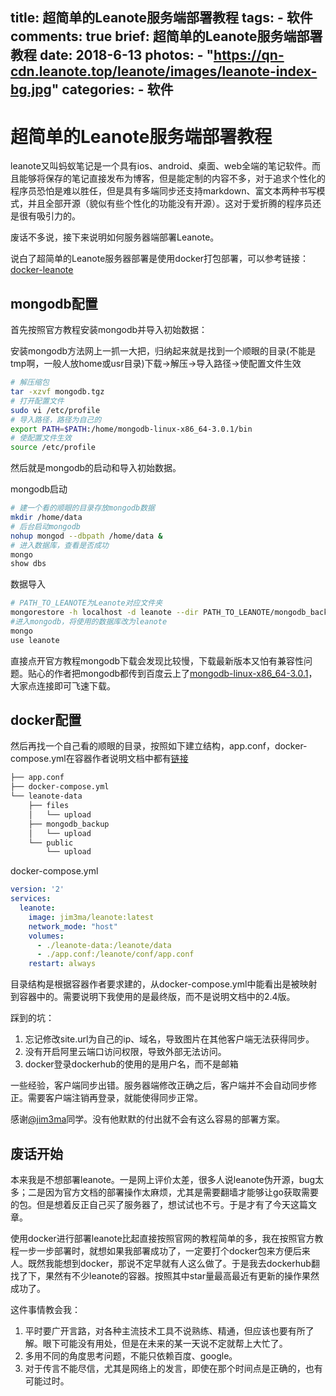 title: 超简单的Leanote服务端部署教程
tags:
    - 软件
comments: true
brief: 超简单的Leanote服务端部署教程
date: 2018-6-13
photos:
    - "https://qn-cdn.leanote.top/leanote/images/leanote-index-bg.jpg"
categories:
    - 软件
---
# 超简单的Leanote服务端部署教程

<!-- more -->

leanote又叫蚂蚁笔记是一个具有ios、android、桌面、web全端的笔记软件。而且能够将保存的笔记直接发布为博客，但是能定制的内容不多，对于追求个性化的程序员恐怕是难以胜任，但是具有多端同步还支持markdown、富文本两种书写模式，并且全部开源（貌似有些个性化的功能没有开源）。这对于爱折腾的程序员还是很有吸引力的。

废话不多说，接下来说明如何服务器端部署Leanote。

说白了超简单的Leanote服务器部署是使用docker打包部署，可以参考链接：[docker-leanote](https://github.com/jim3ma/docker-leanote)

## mongodb配置
首先按照官方教程安装mongodb并导入初始数据：

安装mongodb方法网上一抓一大把，归纳起来就是找到一个顺眼的目录(不能是tmp啊，一般人放home或usr目录)下载->解压->导入路径->使配置文件生效

```bash
# 解压缩包
tar -xzvf mongodb.tgz
# 打开配置文件
sudo vi /etc/profile
# 导入路径，路径为自己的
export PATH=$PATH:/home/mongodb-linux-x86_64-3.0.1/bin
# 使配置文件生效
source /etc/profile
```

然后就是mongodb的启动和导入初始数据。

mongodb启动
```bash
# 建一个看的顺眼的目录存放mongodb数据
mkdir /home/data
# 后台启动mongodb
nohup mongod --dbpath /home/data &
# 进入数据库，查看是否成功
mongo
show dbs
```

数据导入
```bash
# PATH_TO_LEANOTE为Leanote对应文件夹
mongorestore -h localhost -d leanote --dir PATH_TO_LEANOTE/mongodb_backup/leanote_install_data/
#进入mongodb，将使用的数据库改为leanote
mongo
use leanote
```

直接点开官方教程mongodb下载会发现比较慢，下载最新版本又怕有兼容性问题。贴心的作者把mongodb都传到百度云上了[mongodb-linux-x86_64-3.0.1](https://pan.baidu.com/s/1lwZXKo2T3K2n6iCtfduktg?errno=0&errmsg=Auth%20Login%20Sucess&&bduss=&ssnerror=0&traceid=)，大家点连接即可飞速下载。

## docker配置
然后再找一个自己看的顺眼的目录，按照如下建立结构，app.conf，docker-compose.yml在容器作者说明文档中都有[链接](https://github.com/jim3ma/docker-leanote#2-update-mongo-config-in-appconf)

```txt
├── app.conf
├── docker-compose.yml
└── leanote-data
    ├── files
    │   └── upload
    ├── mongodb_backup
    │   └── upload
    └── public
        └── upload
```

docker-compose.yml
```yaml
version: '2'
services:
  leanote:
    image: jim3ma/leanote:latest
    network_mode: "host"
    volumes:
      - ./leanote-data:/leanote/data
      - ./app.conf:/leanote/conf/app.conf
    restart: always
```

目录结构是根据容器作者要求建的，从docker-compose.yml中能看出是被映射到容器中的。需要说明下我使用的是最终版，而不是说明文档中的2.4版。

踩到的坑：
1. 忘记修改site.url为自己的ip、域名，导致图片在其他客户端无法获得同步。
2. 没有开启阿里云端口访问权限，导致外部无法访问。
3. docker登录dockerhub的使用的是用户名，而不是邮箱

一些经验，客户端同步出错。服务器端修改正确之后，客户端并不会自动同步修正。需要客户端注销再登录，就能使得同步正常。

感谢[@jim3ma](https://github.com/jim3ma)同学。没有他默默的付出就不会有这么容易的部署方案。

## 废话开始
本来我是不想部署leanote。一是网上评价太差，很多人说leanote伪开源，bug太多；二是因为官方文档的部署操作太麻烦，尤其是需要翻墙才能够让go获取需要的包。但是想着反正自己买了服务器了，想试试也不亏。于是才有了今天这篇文章。

使用docker进行部署leanote比起直接按照官网的教程简单的多，我在按照官方教程一步一步部署时，就想如果我部署成功了，一定要打个docker包来方便后来人。既然我能想到docker，那说不定早就有人这么做了。于是我去dockerhub翻找了下，果然有不少leanote的容器。按照其中star量最高最近有更新的操作果然成功了。

这件事情教会我：
1. 平时要广开言路，对各种主流技术工具不说熟练、精通，但应该也要有所了解。眼下可能没有用处，但是在未来的某一天说不定就帮上大忙了。
2. 多用不同的角度思考问题，不能只依赖百度、google。
3. 对于传言不能尽信，尤其是网络上的发言，即使在那个时间点是正确的，也有可能过时。